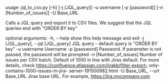 usage: jql_to_csv.py [-h] [-j [JQL_query]] -u username [-p [password]]
[-n [Number_of_issues]] -U Base_URL

Calls a JQL query and export it to CSV files. We suggest that the JQL queries
end with "ORDER BY key"

optional arguments:
-h, --help            show this help message and exit
-j [JQL_query], --jql [JQL_query]
JQL query - default query is "ORDER BY key"
-u username           Username
-p [password]         Password. If parameter is not passed, the password
will be prompted
-n [Number_of_issues]
Number of issues per CSV batch. Default of 1000 in
line with Jiras default. For more details, check
https://confluence.atlassian.com/jirakb/filter-export-
only-contains-1000-issues-in-jira-
server-191500982.html
-U Base_URL, --url Base_URL
Jiras base URL. For example,
https://jira.mycompany.com